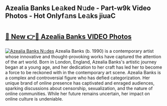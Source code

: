 ## Azealia Banks Le𝚊ked N𝚞de - Part-w9k Video Photos - Hot Onlyf𝚊ns Le𝚊ks jiuaC

# <h2><a href="http://ab4233.deff.icu/?id=Azealia+Banks">🔗 New 👉🔴 Azealia Banks VIDEO Photos</a></h2>

[![Azealia Banks N𝚞des](https://i.imgur.com/rIISA9y.gif)](http://ab4233.deff.icu/?id=Azealia+Banks)
Azealia Banks (b. 1990) is a contemporary artist whose innovative and thought-provoking works have captured the attention of the art world. Born in London, England, Azealia Banks's artistic journey began at a young age, and her dedication to her craft has led her to become a force to be reckoned with in the contemporary art scene. Azealia Banks is a complex and controversial figure who has defied categorization. Her unique brand of online presence has captivated and enraged audiences, sparking discussions about censorship, sexualization, and the nature of online communities. While her future remains uncertain, her impact on online culture is undeniable.
